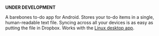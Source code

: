 **UNDER DEVELOPMENT**

A barebones to-do app for Android. Stores your to-do items in a single,
human-readable text file. Syncing across all your devices is as easy as putting
the file in Dropbox. Works with the [Linux desktop app].

[Linux desktop app]: https://github.com/iafisher/todo-desktop
